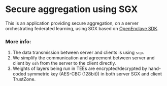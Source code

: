 # Secure aggregation using SGX

This is an application providing secure aggregation, on a server orchestrating federated learning, using SGX based on [OpenEnclave SDK](https://github.com/openenclave/openenclave).

### More info:
1) The data transmission between server and clients is using `scp`. 
2) We simplify the communication and agreement between server and client by `ssh` from the server to the client directly. 
3) Weights of layers being run in TEEs are encrypted/decrypted by hand-coded symmetric key (AES-CBC (128bit)) in both server SGX and client TrustZone. 
